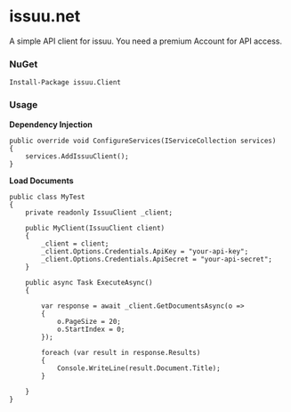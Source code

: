 # issuu.net

A simple API client for issuu. You need a premium Account for API access.

### NuGet
    Install-Package issuu.Client

### Usage


**Dependency Injection**

    public override void ConfigureServices(IServiceCollection services)
    {
        services.AddIssuuClient();
    }

**Load Documents**

    public class MyTest
    {
        private readonly IssuuClient _client;

        public MyClient(IssuuClient client)
        {
            _client = client;
            _client.Options.Credentials.ApiKey = "your-api-key";
            _client.Options.Credentials.ApiSecret = "your-api-secret";
        }

        public async Task ExecuteAsync()
        {

            var response = await _client.GetDocumentsAsync(o =>
            {
                o.PageSize = 20;
                o.StartIndex = 0;
            });

            foreach (var result in response.Results)
            {
                Console.WriteLine(result.Document.Title);
            }

        }
    }
